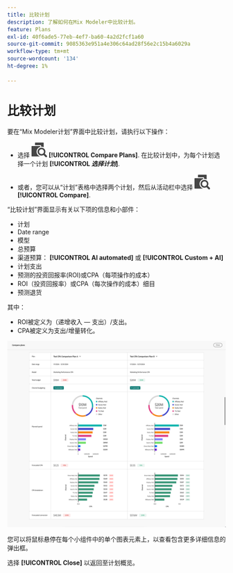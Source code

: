```yaml
---
title: 比较计划
description: 了解如何在Mix Modeler中比较计划。
feature: Plans
exl-id: 40f6ade5-77eb-4ef7-ba60-4a2d2fcf1a60
source-git-commit: 9085363e951a4e306c64ad28f56e2c15b4a6029a
workflow-type: tm+mt
source-wordcount: '134'
ht-degree: 1%

---
```


# 比较计划

要在“Mix Modeler计划”界面中比较计划，请执行以下操作：

* 选择 ![比较](/help/assets//icons/Compare.svg) **[!UICONTROL Compare Plans]**. 在比较计划中，为每个计划选择一个计划 **[!UICONTROL _选择计划_]**.

* 或者，您可以从“计划”表格中选择两个计划，然后从活动栏中选择 ![比较](/help/assets//icons/Compare.svg) **[!UICONTROL Compare]**.

“比较计划”界面显示有关以下项的信息和小部件：

* 计划
* Date range
* 模型
* 总预算
* 渠道预算： **[!UICONTROL AI automated]** 或 **[!UICONTROL Custom + AI]**
* 计划支出
* 预测的投资回报率(ROI)或CPA（每项操作的成本）
* ROI（投资回报率）或CPA（每次操作的成本）细目
* 预测退货

其中：

* ROI被定义为（递增收入 — 支出）/支出。
* CPA被定义为支出/增量转化。


![比较计划](/help/assets//compare-plans.png)

您可以将鼠标悬停在每个小组件中的单个图表元素上，以查看包含更多详细信息的弹出框。

选择 **[!UICONTROL Close]** 以返回至计划概览。

